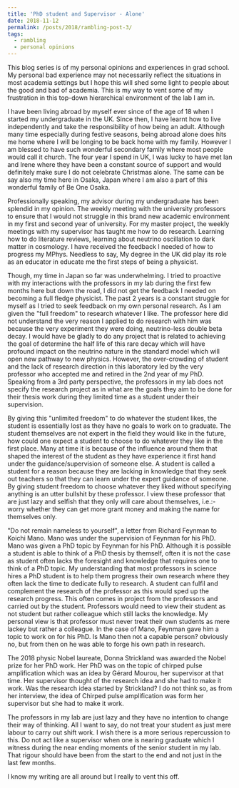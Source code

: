 ```yaml
---
title: 'PhD student and Supervisor - Alone'
date: 2018-11-12
permalink: /posts/2018/rambling-post-3/
tags:
  - rambling
  - personal opinions
---
```


This blog series is of my personal opinions and experiences in grad school. My personal bad experience may not necessarily reflect the situations in most academia settings but I hope this will shed some light to people about the good and bad of academia. This is my way to vent some of my frustration in this top-down hierarchical environment of the lab I am in.

I have been living abroad by myself ever since of the age of 18 when I started my undergraduate in the UK. Since then, I have learnt how to live independently and take the responsibility of how being an adult. Although many time especially during festive seasons, being abroad alone does hits me home where I will be longing to be back home with my family. However I am blessed to have such wonderful secondary family where most people would call it church. The four year I spend in UK, I was lucky to have met Ian and Irene where they have been a constant source of support and would definitely make sure I do not celebrate Christmas alone. The same can be say also my time here in Osaka, Japan where I am also a part of this wonderful family of Be One Osaka. 

Professionally speaking, my advisor during my undergraduate has been splendid in my opinion. The weekly meeting with the university professors to ensure that I would not struggle in this brand new academic environment in my first and second year of university. For my master project, the weekly meetings with my supervisor has taught me how to do research. Learning how to do literature reviews, learning about neutrino oscillation to dark matter in cosmology. I have received the feedback I needed of how to progress my MPhys. Needless to say, My degree in the UK did play its role as an educator in educate me the first steps of being a physicist.

Though, my time in Japan so far was underwhelming. I tried to proactive with my interactions with the professors in my lab during the first few months here but down the road, I did not get the feedback I needed on becoming a full fledge physicist. The past 2 years is a constant struggle for myself as I tried to seek feedback on my own personal research. As I am given the "full freedom" to research whatever I like. The professor here did not understand the very reason I applied to do research with him was because the very experiment they were doing, neutrino-less double beta decay. I would have be gladly to do any project that is related to achieving the goal of determine the half life of this rare decay which will have profound impact on the neutrino nature in the standard model which will open new pathway to new physics. However, the over-crowding of student and the lack of research direction in this laboratory led by the very professor who accepted me and retired in the 2nd year of my PhD. Speaking from a 3rd party perspective, the professors in my lab does not specify the research project as in what are the goals they aim to be done for their thesis work during they limited time as a student under their supervision. 

By giving this "unlimited freedom" to do whatever the student likes, the student is essentially lost as they have no goals to work on to graduate. The student themselves are not expert in the field they would like in the future, how could one expect a student to choose to do whatever they like in the first place. Many at time it is because of the influence around them that shaped the interest of the student as they have experience it first hand under the guidance/supervision of someone else. A student is called a student for a reason because they are lacking in knowledge that they seek out teachers so that they can learn under the expert guidance of someone. By giving student freedom to choose whatever they liked without specifying anything is an utter bullshit by these professor. I view these professor that are just lazy and selfish that they only will care about themselves, i.e.:- worry whether they can get more grant money and making the name for themselves only. 

"Do not remain nameless to yourself", a letter from Richard Feynman to Koichi Mano. Mano was under the supervision of Feynman for his PhD. Mano was given a PhD topic by Feynman for his PhD. Although it is possible a student is able to think of a PhD thesis by themself, often it is not the case as student often lacks the foresight and knowledge that requires one to think of a PhD topic. My understanding that most professors in science hires a PhD student is to help them progress their own research where they often lack the time to dedicate fully to research. A student can fulfil and complement the research of the professor as this would sped up the research progress. This often comes in project from the professors and carried out by the student. Professors would need to view their student as not student but rather colleague which still lacks the knowledge. My personal view is that professor must never treat their own students as mere lackey but rather a colleague. In the case of Mano, Feynman gave him a topic to work on for his PhD. Is Mano then not a capable person? obviously no, but from then on he was able to forge his own path in research.

The 2018 physic Nobel laureate, Donna Strickland was awarded the Nobel prize for her PhD work. Her PhD was on the topic of chirped pulse amplification which was an idea by Gérard Mourou, her supervisor at that time. Her supervisor thought of the research idea and she had to make it work. Was the research idea started by Strickland? I do not think so, as from her interview, the idea of Chirped pulse amplification was form her supervisor but she had to make it work.

The professors in my lab are just lazy and they have no intention to change their way of thinking. All I want to say, do not treat your student as just mere labour to carry out shift work. I wish there is a more serious repercussion to this. Do not act like a supervisor when one is nearing graduate which I witness during the near ending moments of the senior student in my lab. That rigour should have been from the start to the end and not just in the last few months.

I know my writing are all around but I really to vent this off.








